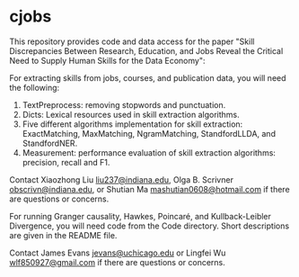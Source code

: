 # cjobs

 
This repository provides code and data access for the paper "Skill Discrepancies Between Research, Education, and Jobs Reveal the Critical Need to Supply Human Skills for the Data Economy":
 
For extracting skills from jobs, courses, and publication data, you will need the following: 
1. TextPreprocess: removing stopwords and punctuation.
2. Dicts: Lexical resources used in skill extraction algorithms.
3. Five different algorithms implementation for skill extraction: ExactMatching, MaxMatching, NgramMatching, StandfordLLDA, and StandfordNER.
4. Measurement: performance evaluation of skill extraction algorithms: precision, recall and F1.

Contact Xiaozhong Liu <liu237@indiana.edu>, Olga B. Scrivner <obscrivn@indiana.edu>, or  Shutian Ma <mashutian0608@hotmail.com> if there are questions or concerns.

For running Granger causality, Hawkes, Poincaré, and Kullback-Leibler Divergence, you will need code from the Code directory.
Short descriptions are given in the README file.

Contact James Evans <jevans@uchicago.edu> or Lingfei Wu <wlf850927@gmail.com> if there are questions or concerns.

